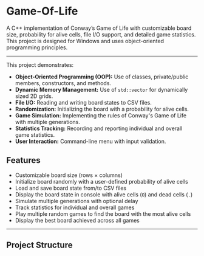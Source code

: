 # Game-Of-Life
A C++ implementation of Conway’s Game of Life with customizable board size, probability for alive cells, file I/O support, and detailed game statistics. This project is designed for Windows and uses object-oriented programming principles.

---
This project demonstrates:

- **Object-Oriented Programming (OOP):** Use of classes, private/public members, constructors, and methods.
- **Dynamic Memory Management:** Use of `std::vector` for dynamically sized 2D grids.
- **File I/O:** Reading and writing board states to CSV files.
- **Randomization:** Initializing the board with a probability for alive cells.
- **Game Simulation:** Implementing the rules of Conway's Game of Life with multiple generations.
- **Statistics Tracking:** Recording and reporting individual and overall game statistics.
- **User Interaction:** Command-line menu with input validation.

## Features

- Customizable board size (rows × columns)
- Initialize board randomly with a user-defined probability of alive cells
- Load and save board state from/to CSV files
- Display the board state in console with alive cells (`O`) and dead cells (`.`)
- Simulate multiple generations with optional delay
- Track statistics for individual and overall games
- Play multiple random games to find the board with the most alive cells
- Display the best board achieved across all games

---

## Project Structure
